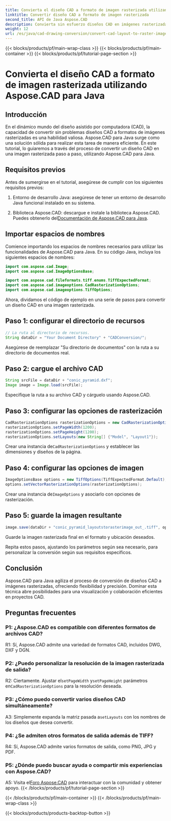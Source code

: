 ```yaml
---
title: Convierta el diseño CAD a formato de imagen rasterizada utilizando Aspose.CAD para Java
linktitle: Convertir diseño CAD a formato de imagen rasterizada
second_title: API de Java Aspose.CAD
description: Convierta sin esfuerzo diseños CAD en imágenes rasterizadas utilizando Aspose.CAD para Java. Visualización de alta calidad para una colaboración mejorada.
weight: 12
url: /es/java/cad-drawing-conversion/convert-cad-layout-to-raster-image/
---
```


{{< blocks/products/pf/main-wrap-class >}}
{{< blocks/products/pf/main-container >}}
{{< blocks/products/pf/tutorial-page-section >}}

# Convierta el diseño CAD a formato de imagen rasterizada utilizando Aspose.CAD para Java

## Introducción

En el dinámico mundo del diseño asistido por computadora (CAD), la capacidad de convertir sin problemas diseños CAD a formatos de imágenes rasterizadas es una habilidad valiosa. Aspose.CAD para Java surge como una solución sólida para realizar esta tarea de manera eficiente. En este tutorial, lo guiaremos a través del proceso de convertir un diseño CAD en una imagen rasterizada paso a paso, utilizando Aspose.CAD para Java.

## Requisitos previos

Antes de sumergirse en el tutorial, asegúrese de cumplir con los siguientes requisitos previos:

1. Entorno de desarrollo Java: asegúrese de tener un entorno de desarrollo Java funcional instalado en su sistema.

2.  Biblioteca Aspose.CAD: descargue e instale la biblioteca Aspose.CAD. Puedes obtenerlo del[Documentación de Aspose.CAD para Java](https://reference.aspose.com/cad/java/).

## Importar espacios de nombres

Comience importando los espacios de nombres necesarios para utilizar las funcionalidades de Aspose.CAD para Java. En su código Java, incluya los siguientes espacios de nombres:

```java
import com.aspose.cad.Image;
import com.aspose.cad.ImageOptionsBase;

import com.aspose.cad.fileformats.tiff.enums.TiffExpectedFormat;
import com.aspose.cad.imageoptions.CadRasterizationOptions;
import com.aspose.cad.imageoptions.TiffOptions;
```

Ahora, dividamos el código de ejemplo en una serie de pasos para convertir un diseño CAD en una imagen rasterizada.
## Paso 1: configurar el directorio de recursos

```java
// La ruta al directorio de recursos.
String dataDir = "Your Document Directory" + "CADConversion/";
```

Asegúrese de reemplazar "Su directorio de documentos" con la ruta a su directorio de documentos real.

## Paso 2: cargue el archivo CAD

```java
String srcFile = dataDir + "conic_pyramid.dxf";
Image image = Image.load(srcFile);
```

Especifique la ruta a su archivo CAD y cárguelo usando Aspose.CAD.

## Paso 3: configurar las opciones de rasterización

```java
CadRasterizationOptions rasterizationOptions = new CadRasterizationOptions();
rasterizationOptions.setPageWidth(1200);
rasterizationOptions.setPageHeight(1200);
rasterizationOptions.setLayouts(new String[] {"Model", "Layout1"});
```

 Crear una instancia de`CadRasterizationOptions` y establecer las dimensiones y diseños de la página.

## Paso 4: configurar las opciones de imagen

```java
ImageOptionsBase options = new TiffOptions(TiffExpectedFormat.Default);
options.setVectorRasterizationOptions(rasterizationOptions);
```

 Crear una instancia de`ImageOptions` y asociarlo con opciones de rasterización.

## Paso 5: guarde la imagen resultante

```java
image.save(dataDir + "conic_pyramid_layoutstorasterimage_out_.tiff", options);
```

Guarde la imagen rasterizada final en el formato y ubicación deseados.

Repita estos pasos, ajustando los parámetros según sea necesario, para personalizar la conversión según sus requisitos específicos.

## Conclusión

Aspose.CAD para Java agiliza el proceso de conversión de diseños CAD a imágenes rasterizadas, ofreciendo flexibilidad y precisión. Dominar esta técnica abre posibilidades para una visualización y colaboración eficientes en proyectos CAD.

## Preguntas frecuentes

### P1: ¿Aspose.CAD es compatible con diferentes formatos de archivos CAD?

R1: Sí, Aspose.CAD admite una variedad de formatos CAD, incluidos DWG, DXF y DGN.

### P2: ¿Puedo personalizar la resolución de la imagen rasterizada de salida?

 R2: Ciertamente. Ajustar el`setPageWidth` y`setPageHeight` parámetros en`CadRasterizationOptions` para la resolución deseada.

### P3: ¿Cómo puedo convertir varios diseños CAD simultáneamente?

 A3: Simplemente expanda la matriz pasada a`setLayouts` con los nombres de los diseños que desea convertir.

### P4: ¿Se admiten otros formatos de salida además de TIFF?

R4: Sí, Aspose.CAD admite varios formatos de salida, como PNG, JPG y PDF.

### P5: ¿Dónde puedo buscar ayuda o compartir mis experiencias con Aspose.CAD?

A5: Visita el[Foro Aspose.CAD](https://forum.aspose.com/c/cad/19) para interactuar con la comunidad y obtener apoyo.
{{< /blocks/products/pf/tutorial-page-section >}}

{{< /blocks/products/pf/main-container >}}
{{< /blocks/products/pf/main-wrap-class >}}

{{< blocks/products/products-backtop-button >}}
